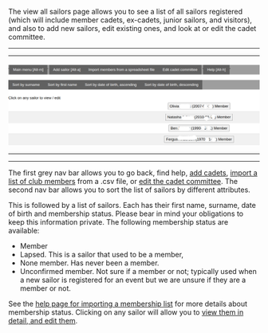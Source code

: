 The view all sailors page allows you to see a list of all sailors registered (which will include member cadets, ex-cadets, junior sailors, and visitors), and also to add new sailors, edit existing ones, and look at or edit the cadet committee. 

***
***
![view_cadets_overview.png](/static/view_cadets_overview.png)
***
***

The first grey nav bar allows you to go back, find help, [add cadets](add_cadet_help), [import a list of club members](import_membership_list_help) from a .csv file, or [edit the cadet committee](cadet_committee_help). The second nav bar allows you to sort the list of sailors by different attributes.

This is followed by a list of sailors. Each has their first name, surname, date of birth and membership status. Please bear in mind your obligations to keep this information private. The following membership status are available:

- Member
- Lapsed. This is a sailor that used to be a member,
- None member. Has never been a member.
- Unconfirmed member. Not sure if a member or not; typically used when a new sailor is registered for an event but we are unsure if they are a member or not.  

See the [help page for importing a membership list](import_membership_list_help) for more details about membership status. Clicking on any sailor will allow you to [view them in detail, and edit them](view_and_edit_individual_cadet_help).

